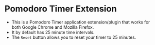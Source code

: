 # Pomodoro Timer Extension
- This is a Pomodoro Timer application extension/plugin that works for both Google Chrome and Mozilla Firefox.
- It by default has 25 minute time intervals.
- The `Reset` button allows you to reset your timer to 25 minutes.
